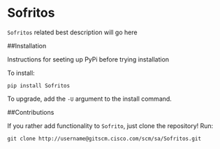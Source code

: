 Sofritos
======

`Sofritos` related best description will go here

##Installation

Instructions for seeting up PyPi before trying installation

To install:

    pip install Sofritos

To upgrade, add the `-U` argument to the install command.

##Contributions

If you rather add functionality to `Sofrito`, just clone the repository!
Run:

    git clone http://username@gitscm.cisco.com/scm/sa/Sofritos.git

